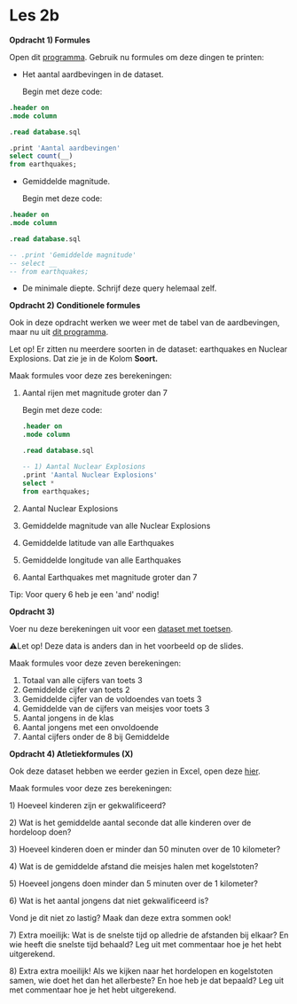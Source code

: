 # Les 2b

**Opdracht 1) Formules**

Open dit [programma](https://replit.com/@mevrHermans/Pidk-K3-M2-L2b-1). Gebruik nu formules om deze dingen te printen:

*   Het aantal aardbevingen in de dataset.

    Begin met deze code:

```sql
.header on
.mode column

.read database.sql

.print 'Aantal aardbevingen'
select count(__)
from earthquakes;
```

*   Gemiddelde magnitude.

    Begin met deze code:

```sql
.header on
.mode column

.read database.sql

-- .print 'Gemiddelde magnitude'
-- select __
-- from earthquakes;
```

* De minimale diepte. Schrijf deze query helemaal zelf.

**Opdracht 2) Conditionele formules**

Ook in deze opdracht werken we weer met de tabel van de aardbevingen, maar nu uit [dit programma](https://replit.com/@mevrHermans/Pidk-K3-M2-L2b-2).

Let op! Er zitten nu meerdere soorten in de dataset: earthquakes en Nuclear Explosions. Dat zie je in de Kolom **Soort.**

Maak formules voor deze zes berekeningen:

1.  Aantal rijen met magnitude groter dan 7

    Begin met deze code:

    ```sql
    .header on
    .mode column

    .read database.sql

    -- 1) Aantal Nuclear Explosions
    .print 'Aantal Nuclear Explosions'
    select *
    from earthquakes;
    ```
2. Aantal Nuclear Explosions
3. Gemiddelde magnitude van alle Nuclear Explosions
4. Gemiddelde latitude van alle Earthquakes
5. Gemiddelde longitude van alle Earthquakes
6. Aantal Earthquakes met magnitude groter dan 7

Tip: Voor query 6 heb je een 'and' nodig!

**Opdracht 3)**

Voer nu deze berekeningen uit voor een [dataset met toetsen](https://replit.com/@mevrHermans/Pidk-K3-M2-L2b-3).

:warning:Let op! Deze data is anders dan in het voorbeeld op de slides.

Maak formules voor deze zeven berekeningen:

1. Totaal van alle cijfers van toets 3
2. Gemiddelde cijfer van toets 2
3. Gemiddelde cijfer van de voldoendes van toets 3
4. Gemiddelde van de cijfers van meisjes voor toets 3
5. Aantal jongens in de klas
6. Aantal jongens met een onvoldoende
7. Aantal cijfers onder de 8 bij Gemiddelde

**Opdracht 4) Atletiekformules (X)**

Ook deze dataset hebben we eerder gezien in Excel, open deze [hier](https://replit.com/@mevrHermans/Pidk-K3-M2-L2b-4).

Maak formules voor deze zes berekeningen:

1\) Hoeveel kinderen zijn er gekwalificeerd?

2\) Wat is het gemiddelde aantal seconde dat alle kinderen over de hordeloop doen?

3\) Hoeveel kinderen doen er minder dan 50 minuten over de 10 kilometer?

4\) Wat is de gemiddelde afstand die meisjes halen met kogelstoten?

5\) Hoeveel jongens doen minder dan 5 minuten over de 1 kilometer?

6\) Wat is het aantal jongens dat niet gekwalificeerd is?

Vond je dit niet zo lastig? Maak dan deze extra sommen ook!

7\) Extra moeilijk: Wat is de snelste tijd op alledrie de afstanden bij elkaar? En wie heeft die snelste tijd behaald? Leg uit met commentaar hoe je het hebt uitgerekend.

8\) Extra extra moeilijk! Als we kijken naar het hordelopen en kogelstoten samen, wie doet het dan het allerbeste? En hoe heb je dat bepaald? Leg uit met commentaar hoe je het hebt uitgerekend.
